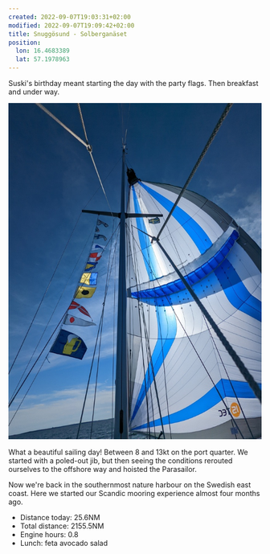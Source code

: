 ```yaml
---
created: 2022-09-07T19:03:31+02:00
modified: 2022-09-07T19:09:42+02:00
title: Snuggösund - Solberganäset
position:
  lon: 16.4683389
  lat: 57.1978963
---
```


Suski's birthday meant starting the day with the party flags. Then breakfast and under way.

![Image](../2022/871a50081f527d8d05e084e9514b127c.jpg) 

What a beautiful sailing day! Between 8 and 13kt on the port quarter. We started with a poled-out jib, but then seeing the conditions rerouted ourselves to the offshore way and hoisted the Parasailor.

Now we're back in the southernmost nature harbour on the Swedish east coast. Here we started our Scandic mooring experience almost four months ago.

* Distance today: 25.6NM
* Total distance: 2155.5NM
* Engine hours: 0.8
* Lunch: feta avocado salad
